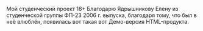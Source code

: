 Мой студенческий проект 18+
Благодарю Ядрышникову Елену из студенческой группы ФП-23 2006 г. выпуска, благодаря тому, что был в неё влюблён, появилась вот такая вот Демо-версия HTML-продукта.
